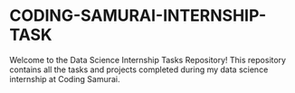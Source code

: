 # CODING-SAMURAI-INTERNSHIP-TASK

Welcome to the Data Science Internship Tasks Repository! This repository contains all the tasks and projects completed during my data science internship at Coding Samurai.
